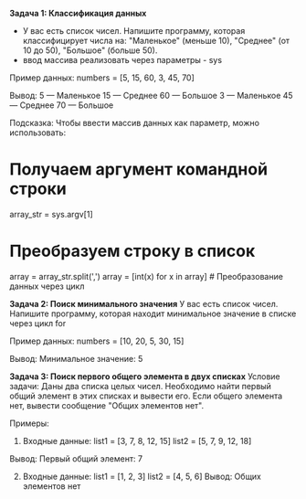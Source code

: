 **Задача 1: Классификация данных**
- У вас есть список чисел. Напишите программу, которая классифицирует числа на:
"Маленькое" (меньше 10),
"Среднее" (от 10 до 50),
"Большое" (больше 50).
- ввод массива реализовать через параметры - sys

Пример данных:
numbers = [5, 15, 60, 3, 45, 70]

Вывод:
5 — Маленькое
15 — Среднее
60 — Большое
3 — Маленькое
45 — Среднее
70 — Большое


Подсказка:
Чтобы ввести массив данных как параметр, можно использовать:
# Получаем аргумент командной строки
array_str = sys.argv[1]
# Преобразуем строку в список
array = array_str.split(',')
array = [int(x) for x in array] # Преобразование данных через цикл

 **Задача 2: Поиск минимального значения**
У вас есть список чисел. Напишите программу, которая находит минимальное значение в списке через цикл for

Пример данных:
numbers = [10, 20, 5, 30, 15]

Вывод:
Минимальное значение: 5

**Задача 3: Поиск первого общего элемента в двух списках**
Условие задачи:
Даны два списка целых чисел. Необходимо найти первый общий элемент в этих списках и вывести его. Если общего элемента нет, вывести сообщение "Общих элементов нет".

Примеры:
1. Входные данные:
list1 = [3, 7, 8, 12, 15]
list2 = [5, 7, 9, 12, 18]

Вывод:
Первый общий элемент: 7

2. Входные данные:
list1 = [1, 2, 3]
list2 = [4, 5, 6]
Вывод:
Общих элементов нет